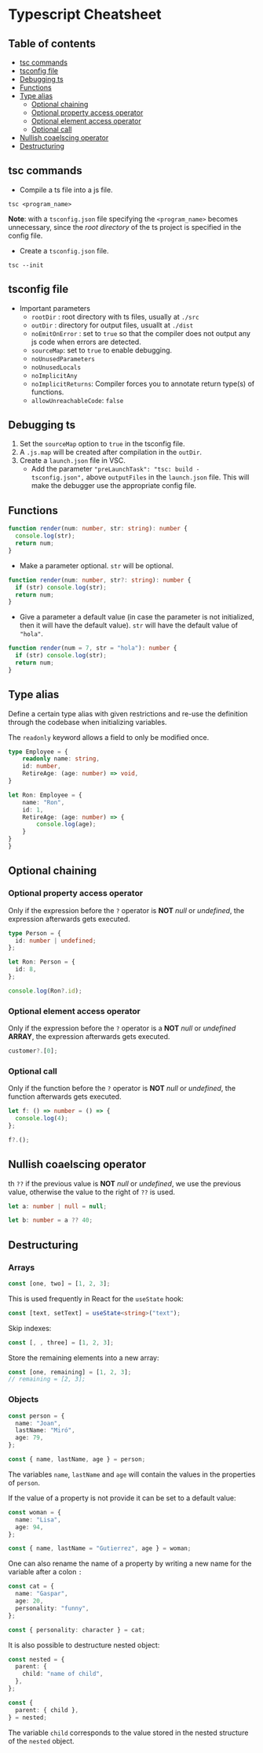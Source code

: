 # Typescript Cheatsheet

## Table of contents

<!-- vim-markdown-toc GFM -->

- [tsc commands](#tsc-commands)
- [tsconfig file](#tsconfig-file)
- [Debugging ts](#debugging-ts)
- [Functions](#functions)
- [Type alias](#type-alias)
  - [Optional chaining](#optional-chaining)
  - [Optional property access operator](#optional-property-access-operator)
  - [Optional element access operator](#optional-element-access-operator)
  - [Optional call](#optional-call)
- [Nullish coaelscing operator](#nullish-coaelscing-operator)
- [Destructuring](#destructuring)

<!-- vim-markdown-toc -->

## tsc commands

- Compile a ts file into a js file.

```
tsc <program_name>
```

**Note**: with a `tsconfig.json` file specifying the `<program_name>` becomes unnecessary, since the _root directory_ of the ts project is specified in the config file.

- Create a `tsconfig.json` file.

```
tsc --init
```

## tsconfig file

- Important parameters
  - `rootDir` : root directory with ts files, usually at `./src`
  - `outDir` : directory for output files, usuallt at `./dist`
  - `noEmitOnError` : set to `true` so that the compiler does not output any js code when errors are detected.
  - `sourceMap`: set to `true` to enable debugging.
  - `noUnusedParameters`
  - `noUnusedLocals`
  - `noImplicitAny`
  - `noImplicitReturns`: Compiler forces you to annotate return type(s) of functions.
  - `allowUnreachableCode`: `false`

## Debugging ts

1. Set the `sourceMap` option to `true` in the tsconfig file.
2. A `.js.map` will be created after compilation in the `outDir`.
3. Create a `launch.json` file in VSC.
   - Add the parameter `"preLaunchTask": "tsc: build - tsconfig.json",` above `outputFiles` in the `launch.json` file. This will make the debugger use the appropriate config file.

## Functions

```ts
function render(num: number, str: string): number {
  console.log(str);
  return num;
}
```

- Make a parameter optional. `str` will be optional.

```ts
function render(num: number, str?: string): number {
  if (str) console.log(str);
  return num;
}
```

- Give a parameter a default value (in case the parameter is not initialized, then it will have the default value). `str` will have the default value of `"hola"`.

```ts
function render(num = 7, str = "hola"): number {
  if (str) console.log(str);
  return num;
}
```

## Type alias

Define a certain type alias with given restrictions and re-use the definition through the codebase when initializing variables.

The `readonly` keyword allows a field to only be modified once.

```ts
type Employee = {
    readonly name: string,
    id: number,
    RetireAge: (age: number) => void,
}

let Ron: Employee = {
    name: "Ron",
    id: 1,
    RetireAge: (age: number) => {
        console.log(age);
    }
}
}
```

## Optional chaining

### Optional property access operator

Only if the expression before the `?` operator is **NOT** _null_ or _undefined_, the expression afterwards gets executed.

```ts
type Person = {
  id: number | undefined;
};

let Ron: Person = {
  id: 8,
};

console.log(Ron?.id);
```

### Optional element access operator

Only if the expression before the `?` operator is a **NOT** _null_ or _undefined_ **ARRAY**, the expression afterwards gets executed.

```ts
customer?.[0];
```

### Optional call

Only if the function before the `?` operator is **NOT** _null_ or _undefined_, the function afterwards gets executed.

```ts
let f: () => number = () => {
  console.log(4);
};

f?.();
```

## Nullish coaelscing operator

th `??` if the previous value is **NOT** _null_ or _undefined_, we use the previous value, otherwise the value to the right of `??` is used.

```ts
let a: number | null = null;

let b: number = a ?? 40;
```

## Destructuring

### Arrays

```ts
const [one, two] = [1, 2, 3];
```

This is used frequently in React for the `useState` hook:

```ts
const [text, setText] = useState<string>("text");
```

Skip indexes:

```ts
const [, , three] = [1, 2, 3];
```

Store the remaining elements into a new array:

```ts
const [one, remaining] = [1, 2, 3];
// remaining = [2, 3];
```

### Objects

```ts
const person = {
  name: "Joan",
  lastName: "Miró",
  age: 79,
};

const { name, lastName, age } = person;
```

The variables `name`, `lastName` and `age` will contain the values in the properties of `person`.

If the value of a property is not provide it can be set to a default value:

```ts
const woman = {
  name: "Lisa",
  age: 94,
};

const { name, lastName = "Gutierrez", age } = woman;
```

One can also rename the name of a property by writing a new name for the variable after a colon `:`

```ts
const cat = {
  name: "Gaspar",
  age: 20,
  personality: "funny",
};

const { personality: character } = cat;
```

It is also possible to destructure nested object:

```ts
const nested = {
  parent: {
    child: "name of child",
  },
};

const {
  parent: { child },
} = nested;
```

The variable `child` corresponds to the value stored in the nested structure of the `nested` object.

